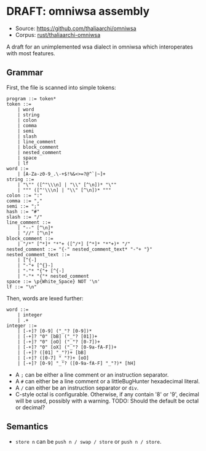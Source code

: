 # DRAFT: omniwsa assembly

- Source: <https://github.com/thaliaarchi/omniwsa>
- Corpus: [rust/thaliaarchi-omniwsa](https://github.com/wspace/corpus/tree/main/rust/thaliaarchi-omniwsa)

A draft for an unimplemented wsa dialect in omniwsa which interoperates with
most features.

## Grammar

First, the file is scanned into simple tokens:

```bnf
program ::= token*
token ::=
    | word
    | string
    | colon
    | comma
    | semi
    | slash
    | line_comment
    | block_comment
    | nested_comment
    | space
    | lf
word ::=
    | [A-Za-z0-9_.\-+$!%&<>=?@^`|~]+
string ::=
    | "\"" ([^"\\\n] | "\\" [^\n])* "\""
    | """ ([^'\\\n] | "\\" [^\n])* """
colon ::= ":"
comma ::= ","
semi ::= ";"
hash ::= "#"
slash ::= "/"
line_comment ::=
    | "--" [^\n]*
    | "//" [^\n]*
block_comment ::=
    | "/*" [^*]* "*"+ ([^/*] [^*]* "*"+)* "/"
nested_comment ::= "{-" nested_comment_text* "-"+ "}"
nested_comment_text ::=
    | [^{-]
    | "-"+ [^{}-]
    | "-"* "{"+ [^{-]
    | "-"* "{"* nested_comment
space ::= \p{White_Space} NOT '\n'
lf ::= "\n"
```

Then, words are lexed further:

```bnf
word ::=
    | integer
    | .+
integer ::=
    | [-+]? [0-9] ("_"? [0-9])*
    | [-+]? "0" [bB] ("_"? [01])+
    | [-+]? "0" [oO] ("_"? [0-7])+
    | [-+]? "0" [oX] ("_"? [0-9a-fA-F])+
    | [-+]? ([01] "_"?)+ [bB]
    | [-+]? ([0-7] "_"?)+ [οΟ]
    | [-+]? [0-9] "_"? ([0-9a-fA-F] "_"?)* [hH]
```

- A `;` can be either a line comment or an instruction separator.
- A `#` can either be a line comment or a littleBugHunter hexadecimal literal.
- A `/` can either be an instruction separator or `div`.
- C-style octal is configurable. Otherwise, if any contain '8' or '9', decimal
  will be used, possibly with a warning. TODO: Should the default be octal or
  decimal?

## Semantics

- `store n` can be `push n / swap / store` or `push n / store`.
